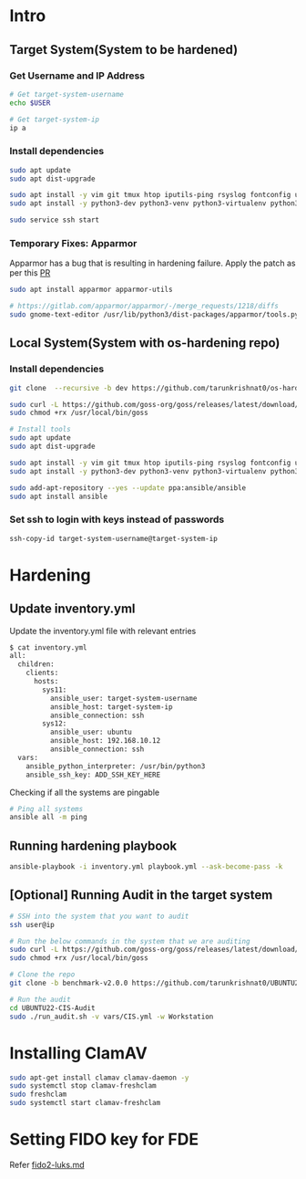 # Intro
## Target System(System to be hardened)
### Get Username and IP Address

```sh
# Get target-system-username
echo $USER

# Get target-system-ip
ip a
```
### Install dependencies
```sh
sudo apt update
sudo apt dist-upgrade

sudo apt install -y vim git tmux htop iputils-ping rsyslog fontconfig unzip curl nano
sudo apt install -y python3-dev python3-venv python3-virtualenv python3-pip libffi-dev gcc libssl-dev git net-tools openssh-server jq python3-pip sqlite-utils

sudo service ssh start
```

### Temporary Fixes: Apparmor
Apparmor has a bug that is resulting in hardening failure. Apply the patch as per this [PR](https://gitlab.com/apparmor/apparmor/-/merge_requests/1218/diffs)
```sh
sudo apt install apparmor apparmor-utils

# https://gitlab.com/apparmor/apparmor/-/merge_requests/1218/diffs
sudo gnome-text-editor /usr/lib/python3/dist-packages/apparmor/tools.py
```

## Local System(System with os-hardening repo)
### Install dependencies
```sh
git clone  --recursive -b dev https://github.com/tarunkrishnat0/os-hardening.git

sudo curl -L https://github.com/goss-org/goss/releases/latest/download/goss-linux-amd64 -o /usr/local/bin/goss
sudo chmod +rx /usr/local/bin/goss

# Install tools
sudo apt update
sudo apt dist-upgrade

sudo apt install -y vim git tmux htop iputils-ping rsyslog fontconfig unzip curl nano
sudo apt install -y python3-dev python3-venv python3-virtualenv python3-pip libffi-dev gcc libssl-dev git net-tools openssh-server jq python3-pip sqlite-utils

sudo add-apt-repository --yes --update ppa:ansible/ansible
sudo apt install ansible
```
### Set ssh to login with keys instead of passwords

```sh
ssh-copy-id target-system-username@target-system-ip
```



# Hardening

## Update inventory.yml
Update the inventory.yml file with relevant entries
```sh
$ cat inventory.yml
all:
  children:
    clients:
      hosts:
        sys11:
          ansible_user: target-system-username
          ansible_host: target-system-ip
          ansible_connection: ssh
        sys12:
          ansible_user: ubuntu
          ansible_host: 192.168.10.12
          ansible_connection: ssh
  vars:
    ansible_python_interpreter: /usr/bin/python3
    ansible_ssh_key: ADD_SSH_KEY_HERE

```

Checking if all the systems are pingable
```sh
# Ping all systems
ansible all -m ping
```

## Running hardening playbook

```sh
ansible-playbook -i inventory.yml playbook.yml --ask-become-pass -k
```

## [Optional] Running Audit in the target system
```sh
# SSH into the system that you want to audit
ssh user@ip

# Run the below commands in the system that we are auditing
sudo curl -L https://github.com/goss-org/goss/releases/latest/download/goss-linux-amd64 -o /usr/local/bin/goss
sudo chmod +rx /usr/local/bin/goss

# Clone the repo
git clone -b benchmark-v2.0.0 https://github.com/tarunkrishnat0/UBUNTU22-CIS-Audit.git

# Run the audit
cd UBUNTU22-CIS-Audit
sudo ./run_audit.sh -v vars/CIS.yml -w Workstation
```

# Installing ClamAV
```sh
sudo apt-get install clamav clamav-daemon -y
sudo systemctl stop clamav-freshclam
sudo freshclam
sudo systemctl start clamav-freshclam
```

# Setting FIDO key for FDE
Refer [fido2-luks.md](Post-Ubuntu-Install/fido2-luks.md)